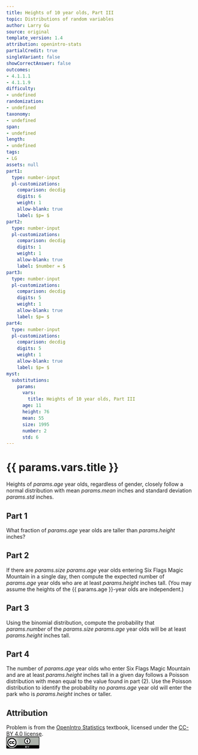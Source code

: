 ```yaml
---
title: Heights of 10 year olds, Part III
topic: Distributions of random variables
author: Larry Gu
source: original
template_version: 1.4
attribution: openintro-stats
partialCredit: true
singleVariant: false
showCorrectAnswer: false
outcomes:
- 4.1.1.1
- 4.1.1.9
difficulty:
- undefined
randomization:
- undefined
taxonomy:
- undefined
span:
- undefined
length:
- undefined
tags:
- LG
assets: null
part1:
  type: number-input
  pl-customizations:
    comparison: decdig
    digits: 6
    weight: 1
    allow-blank: true
    label: $p= $
part2:
  type: number-input
  pl-customizations:
    comparison: decdig
    digits: 1
    weight: 1
    allow-blank: true
    label: $number = $
part3:
  type: number-input
  pl-customizations:
    comparison: decdig
    digits: 5
    weight: 1
    allow-blank: true
    label: $p= $
part4:
  type: number-input
  pl-customizations:
    comparison: decdig
    digits: 5
    weight: 1
    allow-blank: true
    label: $p= $
myst:
  substitutions:
    params:
      vars:
        title: Heights of 10 year olds, Part III
      age: 11
      height: 76
      mean: 55
      size: 1995
      number: 2
      std: 6
---
```

# {{ params.vars.title }}
Heights of ${{ params.age }}$ year olds, regardless of gender, closely follow a normal distribution with mean ${{ params.mean }}$ inches and standard deviation ${{ params.std }}$ inches.

## Part 1

What fraction of ${{ params.age }}$ year olds are taller than ${{ params.height }}$ inches?

## Part 2

If there are ${{ params.size }}$ ${{ params.age }}$ year olds entering Six Flags Magic Mountain in a single day, then compute the expected number of ${{ params.age }}$ year olds who are at least ${{ params.height }}$ inches tall. (You may assume the heights of the {{ params.age }}-year olds are independent.)

## Part 3

Using the binomial distribution, compute the probability that ${{ params.number }}$ of the ${{ params.size }}$ ${{ params.age }}$ year olds will be at least ${{ params.height }}$ inches tall.

## Part 4

The number of ${{ params.age }}$ year olds who enter Six Flags Magic Mountain and are at least ${{ params.height}}$ inches tall in a given day follows a Poisson distribution with mean equal to the value found in part (2). Use the Poisson distribution to identify the probability no ${{ params.age }}$ year old will enter the park who is ${{ params.height }}$ inches or taller.

## Attribution

Problem is from the [OpenIntro Statistics](https://openintro.org/book/os/) textbook, licensed under the [CC-BY 4.0 license](https://creativecommons.org/licenses/by/4.0/).<br>![Image representing the Creative Commons 4.0 BY license.](https://raw.githubusercontent.com/firasm/bits/master/by.png)